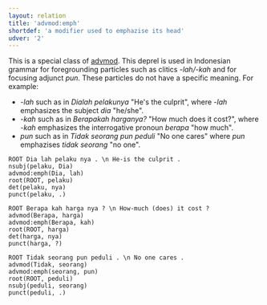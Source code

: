 ```yaml
---
layout: relation
title: 'advmod:emph'
shortdef: 'a modifier used to emphazise its head'
udver: '2'
---
```


This is a special class of [advmod]().
This deprel is used in Indonesian grammar for foregrounding particles such as clitics _-lah/-kah_ and for focusing adjunct _pun_. These particles do not have a specific meaning. For example:
* _-lah_  such as in _Dialah pelakunya_ "He's the culprit", where _-lah_ emphasizes the subject _dia_ "he/she".
* _-kah_ such as in _Berapakah harganya?_ "How much does it cost?", where _-kah_ emphasizes the interrogative pronoun _berapa_ "how much".
* _pun_ such as in _Tidak seorang pun peduli_ "No one cares" where _pun_ emphazises _tidak seorang_ "no one".


~~~ sdparse
ROOT Dia lah pelaku nya . \n He-is the culprit .
nsubj(pelaku, Dia)
advmod:emph(Dia, lah)
root(ROOT, pelaku)
det(pelaku, nya)
punct(pelaku, .)
~~~

~~~ sdparse
ROOT Berapa kah harga nya ? \n How-much (does) it cost ?
advmod(Berapa, harga)
advmod:emph(Berapa, kah)
root(ROOT, harga)
det(harga, nya)
punct(harga, ?)
~~~

~~~ sdparse
ROOT Tidak seorang pun peduli . \n No one cares .
advmod(Tidak, seorang)
advmod:emph(seorang, pun)
root(ROOT, peduli)
nsubj(peduli, seorang)
punct(peduli, .)
~~~

